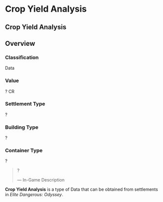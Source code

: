 # Crop Yield Analysis
## Crop Yield Analysis

## Overview

### Classification

Data

### Value

? CR

### Settlement Type

?

### Building Type

?

### Container Type

?

> 
> 
> ?
> 
> 
> — In-Game Description
> 

**Crop Yield Analysis** is a type of Data that can be obtained from settlements in *Elite Dangerous: Odyssey*.